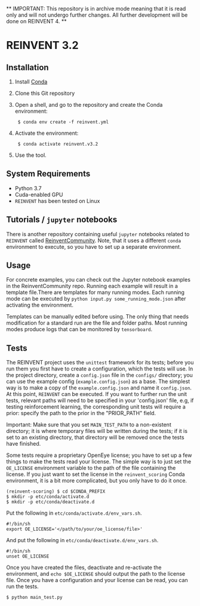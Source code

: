 ** IMPORTANT: This repository is in archive mode meaning that it is read only and will not undergo further changes.  All further development will be done on REINVENT 4. **

REINVENT 3.2
=================================================================================================================

Installation
-------------

1. Install [Conda](https://conda.io/projects/conda/en/latest/index.html)
2. Clone this Git repository
3. Open a shell, and go to the repository and create the Conda environment:
   
        $ conda env create -f reinvent.yml

4. Activate the environment:
   
        $ conda activate reinvent.v3.2

5. Use the tool.

     
System Requirements
-------------------

* Python 3.7
* Cuda-enabled GPU
* `REINVENT` has been tested on Linux


Tutorials / `jupyter` notebooks
-----
There is another repository containing useful `jupyter` notebooks related to `REINVENT` 
called [ReinventCommunity](https://github.com/MolecularAI/ReinventCommunity). Note, that it uses a
different `conda` environment to execute, so you have to set up a separate environment.


Usage
-----

For concrete examples, you can check out the Jupyter notebook examples in the ReinventCommunity repo.
Running each example will result in a template file.There are templates for many running modes. 
Each running mode can be executed by `python input.py some_running_mode.json` after activating the environment.
    
   Templates can be manually edited before using. The only thing that needs modification for a standard run are the file 
   and folder paths. Most running modes produce logs that can be monitored by `tensorboard`.


Tests 
-----
The REINVENT project uses the `unittest` framework for its tests; before you run them you first have to create a 
configuration, which the tests will use. In the project directory, create a `config.json` file in the `configs/` directory; 
you can use the example config (`example.config.json`) as a base. The simplest way is to make a copy of the `example.config.json`
and name it `config.json`. At this point, `REINVENT` can be executed. If you want to further run the unit tests, relevant paths 
will need to be specified in your 'config.json' file, e.g, if testing reinforcement learning, the corresponding unit tests 
will require a prior: specify the path to the prior in the "PRIOR_PATH" field.

Important: Make sure that you set `MAIN_TEST_PATH` to a non-existent directory; it is where temporary files will be
written during the tests; if it is set to an existing directory, that directory will be removed once the tests have finished.

Some tests require a proprietary OpenEye license; you have to set up a few things to make the tests read your
license.  The simple way is to just set the `OE_LICENSE` environment variable to the path of the file containing the
license.  If you just want to set the license in the `reinvent_scoring` Conda environment, it is a bit more complicated,
but you only have to do it once.

```
(reinvent-scoring) $ cd $CONDA_PREFIX
$ mkdir -p etc/conda/activate.d
$ mkdir -p etc/conda/deactivate.d
```

Put the following in `etc/conda/activate.d/env_vars.sh`.

```
#!/bin/sh
export OE_LICENSE='</path/to/your/oe_license/file>'
```

And put the following in `etc/conda/deactivate.d/env_vars.sh`.

```
#!/bin/sh
unset OE_LICENSE
```

Once you have created the files, deactivate and re-activate the environment, and `echo $OE_LICENSE` should output the
path to the license file.
Once you have a configuration and your license can be read, you can run the tests.

```
$ python main_test.py
```
